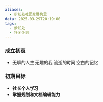 ```yaml
---
aliases:
  - 步知处社团发展构思
data: 2025-03-29T20:19:00
tags:
  - 步知处
  - 社团企划
---
```

### 成立初衷
- 无聊的人生 无趣的我 流逝的时间 空白的记忆

### 初期目标
- **社长个人学习**
- **掌握规划和文档编辑能力**

